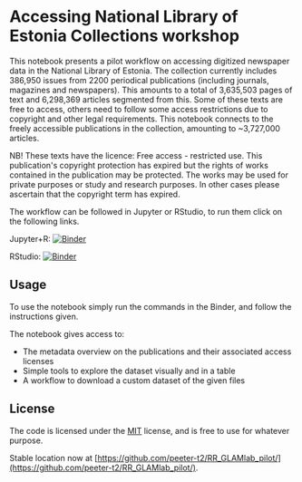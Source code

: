# Accessing National Library of Estonia Collections workshop

This notebook presents a pilot workflow on accessing digitized newspaper data in the National Library of Estonia. The collection currently includes 386,950 issues from 2200 periodical publications (including journals, magazines and newspapers). This amounts to a total of 3,635,503 pages of text and 6,298,369 articles segmented from this. Some of these texts are free to access, others need to follow some access restrictions due to copyright and other legal requirements. This notebook connects to the freely accessible publications in the collection, amounting to ~3,727,000 articles. 

NB! These texts have the licence: Free access - restricted use. This publication's copyright protection has expired but the rights of works contained in the publication may be protected. The works may be used for private purposes or study and research purposes. In other cases please ascertain that the copyright term has expired.

The workflow can be followed in Jupyter or RStudio, to run them click on the following links.

Jupyter+R: [![Binder](http://mybinder.org/badge_logo.svg)](http://mybinder.org/v2/gh/peeter-t2/RR_GLAMlab_pilot/master)

RStudio: [![Binder](http://mybinder.org/badge_logo.svg)](http://mybinder.org/v2/gh/peeter-t2/RR_GLAMlab_pilot/master?urlpath=rstudio)


## Usage

To use the notebook simply run the commands in the Binder, and follow the instructions given.

The notebook gives access to:
- The metadata overview on the publications and their associated access licenses
- Simple tools to explore the dataset visually and in a table
- A workflow to download a custom dataset of the given files

## License

The code is licensed under the [MIT](https://choosealicense.com/licenses/mit/) license, and is free to use for whatever purpose.

Stable location now at [https://github.com/peeter-t2/RR_GLAMlab_pilot/](https://github.com/peeter-t2/RR_GLAMlab_pilot/).
